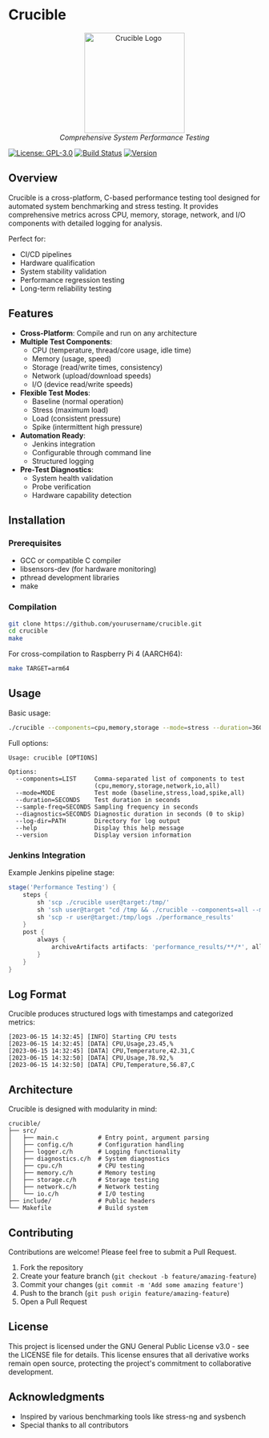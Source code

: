 # Crucible

<p align="center">
  <img src="docs/logo.png" alt="Crucible Logo" width="200" height="200"/>
  <br>
  <em>Comprehensive System Performance Testing</em>
</p>

[![License: GPL-3.0](https://img.shields.io/badge/License-GPL%203.0-blue.svg)](https://www.gnu.org/licenses/gpl-3.0)
[![Build Status](https://img.shields.io/badge/build-passing-brightgreen)]()
[![Version](https://img.shields.io/badge/version-0.1.0-orange)]()

## Overview

Crucible is a cross-platform, C-based performance testing tool designed for automated system benchmarking and stress testing. It provides comprehensive metrics across CPU, memory, storage, network, and I/O components with detailed logging for analysis.

Perfect for:
- CI/CD pipelines
- Hardware qualification
- System stability validation
- Performance regression testing
- Long-term reliability testing

## Features

- **Cross-Platform**: Compile and run on any architecture
- **Multiple Test Components**:
  - CPU (temperature, thread/core usage, idle time)
  - Memory (usage, speed)
  - Storage (read/write times, consistency)
  - Network (upload/download speeds)
  - I/O (device read/write speeds)
- **Flexible Test Modes**:
  - Baseline (normal operation)
  - Stress (maximum load)
  - Load (consistent pressure)
  - Spike (intermittent high pressure)
- **Automation Ready**:
  - Jenkins integration
  - Configurable through command line
  - Structured logging
- **Pre-Test Diagnostics**:
  - System health validation
  - Probe verification
  - Hardware capability detection

## Installation

### Prerequisites

- GCC or compatible C compiler
- libsensors-dev (for hardware monitoring)
- pthread development libraries
- make

### Compilation

```bash
git clone https://github.com/yourusername/crucible.git
cd crucible
make
```

For cross-compilation to Raspberry Pi 4 (AARCH64):

```bash
make TARGET=arm64
```

## Usage

Basic usage:

```bash
./crucible --components=cpu,memory,storage --mode=stress --duration=3600 --log-dir=/path/to/logs
```

Full options:

```
Usage: crucible [OPTIONS]

Options:
  --components=LIST     Comma-separated list of components to test
                        (cpu,memory,storage,network,io,all)
  --mode=MODE           Test mode (baseline,stress,load,spike,all)
  --duration=SECONDS    Test duration in seconds
  --sample-freq=SECONDS Sampling frequency in seconds
  --diagnostics=SECONDS Diagnostic duration in seconds (0 to skip)
  --log-dir=PATH        Directory for log output
  --help                Display this help message
  --version             Display version information
```

### Jenkins Integration

Example Jenkins pipeline stage:

```groovy
stage('Performance Testing') {
    steps {
        sh 'scp ./crucible user@target:/tmp/'
        sh 'ssh user@target "cd /tmp && ./crucible --components=all --mode=stress --duration=1800 --log-dir=/tmp/logs"'
        sh 'scp -r user@target:/tmp/logs ./performance_results'
    }
    post {
        always {
            archiveArtifacts artifacts: 'performance_results/**/*', allowEmptyArchive: true
        }
    }
}
```

## Log Format

Crucible produces structured logs with timestamps and categorized metrics:

```
[2023-06-15 14:32:45] [INFO] Starting CPU tests
[2023-06-15 14:32:45] [DATA] CPU,Usage,23.45,%
[2023-06-15 14:32:45] [DATA] CPU,Temperature,42.31,C
[2023-06-15 14:32:50] [DATA] CPU,Usage,78.92,%
[2023-06-15 14:32:50] [DATA] CPU,Temperature,56.87,C
```

## Architecture

Crucible is designed with modularity in mind:

```
crucible/
├── src/
│   ├── main.c           # Entry point, argument parsing
│   ├── config.c/h       # Configuration handling
│   ├── logger.c/h       # Logging functionality
│   ├── diagnostics.c/h  # System diagnostics
│   ├── cpu.c/h          # CPU testing
│   ├── memory.c/h       # Memory testing
│   ├── storage.c/h      # Storage testing
│   ├── network.c/h      # Network testing
│   └── io.c/h           # I/O testing
├── include/             # Public headers
└── Makefile             # Build system
```

## Contributing

Contributions are welcome! Please feel free to submit a Pull Request.

1. Fork the repository
2. Create your feature branch (`git checkout -b feature/amazing-feature`)
3. Commit your changes (`git commit -m 'Add some amazing feature'`)
4. Push to the branch (`git push origin feature/amazing-feature`)
5. Open a Pull Request

## License

This project is licensed under the GNU General Public License v3.0 - see the LICENSE file for details. This license ensures that all derivative works remain open source, protecting the project's commitment to collaborative development.

## Acknowledgments

* Inspired by various benchmarking tools like stress-ng and sysbench
* Special thanks to all contributors